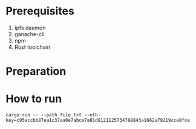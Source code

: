 # Prerequisites

1. ipfs daemon
2. ganache-cli
3. npm
4. Rust toolchain


# Preparation



# How to run

```
cargo run -- --path file.txt --eth-key=c95accbb87ea1c37aa0e7abce7a01d8121125734788843a1662a79219cce8fce
```
